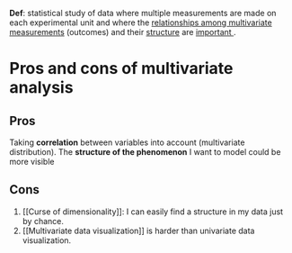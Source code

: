 **Def**: statistical study of data where multiple measurements are made on each experimental unit and where the <ins>relationships among multivariate measurements</ins>  (outcomes) and their <ins>structure</ins> are <ins>important </ins>.

# Pros and cons of multivariate analysis

## Pros 
Taking **correlation** between variables into account (multivariate distribution). The **structure of the phenomenon** I want to model could be more visible

## Cons
1. [[Curse of dimensionality]]: I can easily find a structure in my data just by chance. 
2. [[Multivariate data visualization]] is harder than univariate data visualization.